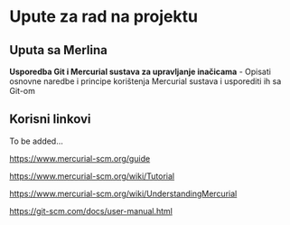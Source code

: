 # Upute za rad na projektu

## Uputa sa Merlina
**Usporedba Git i Mercurial sustava za upravljanje inačicama** - Opisati osnovne
naredbe i principe korištenja Mercurial sustava i usporediti ih sa Git-om


## Korisni linkovi
To be added...

https://www.mercurial-scm.org/guide

https://www.mercurial-scm.org/wiki/Tutorial

https://www.mercurial-scm.org/wiki/UnderstandingMercurial

https://git-scm.com/docs/user-manual.html
